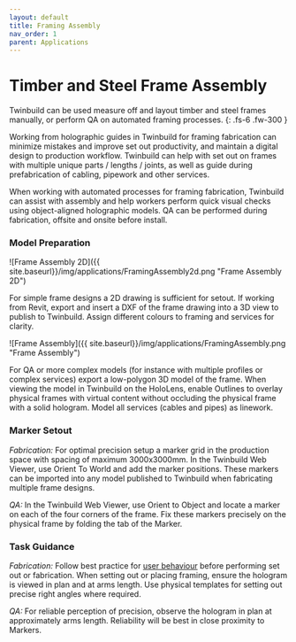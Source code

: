 ```yaml
---
layout: default
title: Framing Assembly
nav_order: 1
parent: Applications
---
```


# Timber and Steel Frame Assembly

Twinbuild can be used measure off and layout timber and steel frames manually, or perform QA on automated framing processes.
{: .fs-6 .fw-300 }

Working from holographic guides in Twinbuild for framing fabrication can minimize mistakes and improve set out productivity, and maintain a digital design to production workflow. Twinbuild can help with set out on frames with multiple unique parts / lengths / joints, as well as guide during prefabrication of cabling, pipework and other services.

When working with automated processes for framing fabrication, Twinbuild can assist with assembly and help workers perform quick visual checks using object-aligned holographic models. QA can be performed during fabrication, offsite and onsite before install.

### Model Preparation

![Frame Assembly 2D]({{ site.baseurl}}/img/applications/FramingAssembly2d.png "Frame Assembly 2D")

For simple frame designs a 2D drawing is sufficient for setout. If working from Revit, export and insert a DXF of the frame drawing into a 3D view to publish to Twinbuild. Assign different colours to framing and services for clarity.

![Frame Assembly]({{ site.baseurl}}/img/applications/FramingAssembly.png "Frame Assembly")

For QA or more complex models (for instance with multiple profiles or complex services) export a low-polygon 3D model of the frame. When viewing the model in Twinbuild on the HoloLens, enable Outlines to overlay physical frames with virtual content without occluding the physical frame with a solid hologram. Model all services (cables and pipes) as linework.

### Marker Setout

_Fabrication:_ For optimal precision setup a marker grid in the production space with spacing of maximum 3000x3000mm. In the Twinbuild Web Viewer, use Orient To World and add the marker positions. These markers can be imported into any model published to Twinbuild when fabricating multiple frame designs.

_QA:_ In the Twinbuild Web Viewer, use Orient to Object and locate a marker on each of the four corners of the frame. Fix these markers precisely on the physical frame by folding the tab of the Marker.

### Task Guidance

_Fabrication:_ Follow best practice for [user behaviour]({{site.baseurl}}/hololens-precision/user-behaviour) before performing set out or fabrication. When setting out or placing framing, ensure the hologram is viewed in plan and at arms length. Use physical templates for setting out precise right angles where required.

_QA:_ For reliable perception of precision, observe the hologram in plan at approximately arms length. Reliability will be best in close proximity to Markers.
